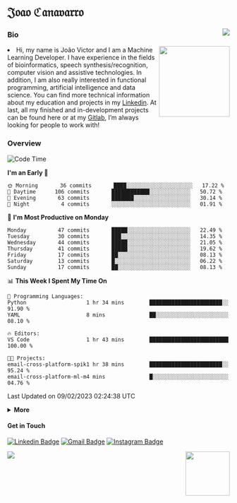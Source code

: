 <h1 align="start">𝔍𝔬𝔞𝔬 ℭ𝔞𝔫𝔞𝔳𝔞𝔯𝔯𝔬</h1>
<img src="https://komarev.com/ghpvc/?username=jvcanavarro" align="right">


### Bio 
<img src="./aot.gif" align="right" height="160">
<li>
Hi, my name is João Victor and I am a Machine Learning Developer. I have experience in the fields of bioinformatics, speech synthesis/recognition, computer vision and assistive technologies. In addition, I am also really interested in functional programming, artificial intelligence and data science. You can find more technical information about my education and projects in my <a href="https://www.linkedin.com/in/jvcanavarro/">Linkedin</a>. At last, all my finished and in-development projects can be found here or at my <a href="https://gitlab.com/jvcanavarro">Gitlab</a>, I’m always looking for people to work with!
</li>

### Overview


<!--START_SECTION:waka-->
![Code Time](http://img.shields.io/badge/Code%20Time-745%20hrs%2047%20mins-blue)

**I'm an Early 🐤** 

```text
🌞 Morning       36 commits       ████░░░░░░░░░░░░░░░░░░░░░   17.22 % 
🌆 Daytime      106 commits       ████████████░░░░░░░░░░░░░   50.72 % 
🌃 Evening       63 commits       ███████░░░░░░░░░░░░░░░░░░   30.14 % 
🌙 Night          4 commits       ░░░░░░░░░░░░░░░░░░░░░░░░░   01.91 % 

```
📅 **I'm Most Productive on Monday** 

```text
Monday          47 commits       █████░░░░░░░░░░░░░░░░░░░░   22.49 % 
Tuesday         30 commits       ███░░░░░░░░░░░░░░░░░░░░░░   14.35 % 
Wednesday       44 commits       █████░░░░░░░░░░░░░░░░░░░░   21.05 % 
Thursday        41 commits       █████░░░░░░░░░░░░░░░░░░░░   19.62 % 
Friday          17 commits       ██░░░░░░░░░░░░░░░░░░░░░░░   08.13 % 
Saturday        13 commits       █░░░░░░░░░░░░░░░░░░░░░░░░   06.22 % 
Sunday          17 commits       ██░░░░░░░░░░░░░░░░░░░░░░░   08.13 % 

```


📊 **This Week I Spent My Time On** 

```text
💬 Programming Languages: 
Python                   1 hr 34 mins        ███████████████████████░░   91.90 % 
YAML                     8 mins              ██░░░░░░░░░░░░░░░░░░░░░░░   08.10 % 

🔥 Editors: 
VS Code                  1 hr 43 mins        █████████████████████████   100.00 % 

🐱‍💻 Projects: 
email-cross-platform-spik1 hr 38 mins        ███████████████████████░░   95.24 % 
email-cross-platform-ml-m4 mins              █░░░░░░░░░░░░░░░░░░░░░░░░   04.76 % 

```


 Last Updated on 09/02/2023 02:24:38 UTC
<!--END_SECTION:waka-->

<details>
  <summary><b>More</b></summary>
<p align="center">
<img align="center" src="https://github-readme-stats.vercel.app/api?username=jvcanavarro&show_icons=true&line_height=21&theme=default&hide_border=true" alt="Cana's Github Stats" />
<img align="center" src="https://github-readme-stats.vercel.app/api/top-langs/?username=jvcanavarro&theme=default&line_height=27&layout=compact&hide_border=true&hide=PostScript,PHP,HTML,Jupyter%20Notebook,Lua&langs_count=10" />
</p>
</details>

#### Get in Touch
[![Linkedin Badge](https://img.shields.io/badge/-LinkedIn-0e76a8?style=flat&logo=Linkedin&logoColor=white&link=https://www.linkedin.com/in/jvcanavarro/)](https://www.linkedin.com/in/jvcanavarro)
[![Gmail Badge](https://img.shields.io/badge/-Gmail-d14836?style=flat&logo=Gmail&logoColor=white&link=mailto:jvcanavarro@gmail.com)](mailto:jvcanavarro@gmail.com)
[![Instagram Badge](https://img.shields.io/badge/-Instagram-ff69b4?style=flat&logo=Instagram&logoColor=white&link=https://instagram.com/jlim_slam/)](https://instagram.com/jvcanavarro)

<!--[![Spotify Badge](https://img.shields.io/badge/-Spotify-success?style=flat&logo=Spotify&logoColor=white&link=https://open.spotify.com/user/jvcanavarro)](https://open.spotify.com/user/jvcanavarro)
[![Telegram Badge](https://img.shields.io/badge/-Telegram-0088cc?style=flat&logo=Telegram&logoColor=white)](https://t.me/jvcanavarro)
[![Steam Badge](https://img.shields.io/badge/-Steam-lightgrey?style=flat&logo=Steam&logoColor=white&link=https://steamcommunity.com/id/octjinn/)](https://steamcommunity.com/id/octjinn/)-->


<p>
  <a href="https://count.getloli.com/"><img src="https://count.getloli.com/get/@index?theme=rule34"></a>
  <img src="https://data.whicdn.com/images/188174384/original.gif" align="right" height = "100">
</p>
